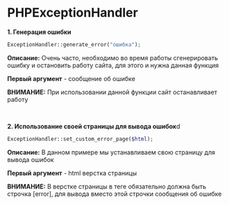 # PHPExceptionHandler

**1. Генерация ошибки**
```php
ExceptionHandler::generate_error("ошибка");
```

**Описание:** Очень часто, необходимо во время работы сгенерировать ошибку и остановить работу сайта, для этого и нужна данная функция

**Первый аргумент** - сообщение об ошибке

**ВНИМАНИЕ:** При использовании данной функции сайт останавливает работу

<br>

**2. Использование своей страницы для вывода ошибок**d
```php
ExceptionHandler::set_custom_error_page($html);
```

**Описание:** В данном примере мы устанавливаем свою страницу для вывода ошибок

**Первый аргумент** - html верстка страницы

**ВНИМАНИЕ:** В верстке страницы в теге <body> обязательно должна быть строчка [error], для вывода вместо этой строчки сообщения об ошибке
